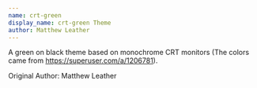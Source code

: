 ```yaml
---
name: crt-green
display_name: crt-green Theme
author: Matthew Leather
---
```

A green on black theme based on monochrome CRT monitors (The colors came from https://superuser.com/a/1206781).

Original Author: Matthew Leather
